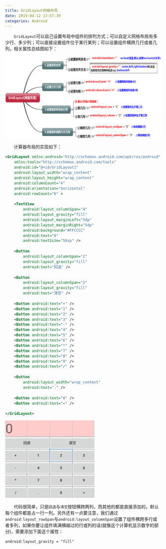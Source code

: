 ```yaml
---
title: GridLayout网格布局
date: 2019-04-12 13:57:39
categories: Android
---
```

&emsp;&emsp;`GridLayout`可以自己设置布局中组件的排列方式；可以自定义网格布局有多少行、多少列；可以直接设置组件位于某行某列；可以设置组件横跨几行或者几列。相关属性总结图如下：
<!--more-->

<img src="./GridLayout网格布局/1.png" height="265" width="654">

&emsp;&emsp;计算器布局的实现如下：

``` xml
<GridLayout xmlns:android="http://schemas.android.com/apk/res/android"
    xmlns:tools="http://schemas.android.com/tools"
    android:id="@+id/GridLayout1"
    android:layout_width="wrap_content"
    android:layout_height="wrap_content"
    android:columnCount="4"
    android:orientation="horizontal"
    android:rowCount="6" >
​
    <TextView
        android:layout_columnSpan="4"
        android:layout_gravity="fill"
        android:layout_marginLeft="5dp"
        android:layout_marginRight="5dp"
        android:background="#FFCCCC"
        android:text="0"
        android:textSize="50sp" />
​
    <Button
        android:layout_columnSpan="2"
        android:layout_gravity="fill"
        android:text="回退" />
​
    <Button
        android:layout_columnSpan="2"
        android:layout_gravity="fill"
        android:text="清空" />
​
    <Button android:text="+" />
    <Button android:text="1" />
    <Button android:text="2" />
    <Button android:text="3" />
    <Button android:text="-" />
    <Button android:text="4" />
    <Button android:text="5" />
    <Button android:text="6" />
    <Button android:text="*" />
    <Button android:text="7" />
    <Button android:text="8" />
    <Button android:text="9" />
    <Button android:text="/" />
​
    <Button
        android:layout_width="wrap_content"
        android:text="." />
​
    <Button android:text="0" />
    <Button android:text="=" />
​
</GridLayout>
```

<img src="./GridLayout网格布局/2.png" height="250" width="289">

&emsp;&emsp;代码很简单，只是`回退`与`清空`按钮横跨两列，而其他的都是直接添加的，默认每个组件都是占一行一列。另外还有一点要注意，我们通过`android:layout_rowSpan`与`android:layout_columnSpan`设置了组件横跨多行或者多列，如果你要让组件填满横越过的行或列的话(就像这个计算机显示数字的部分)，需要添加下面这个属性：

``` xml
android:layout_gravity = "fill"
```